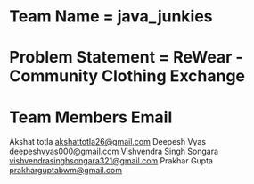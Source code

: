 # Team Name = java_junkies
# Problem Statement =  ReWear - Community Clothing Exchange
# Team Members              Email
 Akshat totla               akshattotla26@gmail.com
 Deepesh Vyas               deepeshvyas000@gmail.com
 Vishvendra Singh Songara   vishvendrasinghsongara321@gmail.com
 Prakhar Gupta              prakharguptabwm@gmail.com